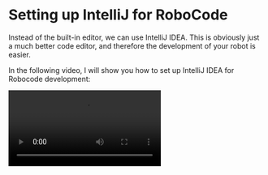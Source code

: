 ﻿# Setting up IntelliJ for RoboCode

Instead of the built-in editor, we can use IntelliJ IDEA. This is obviously just a much better code editor, and therefore the development of your robot is easier.

In the following video, I will show you how to set up IntelliJ IDEA for Robocode development:

<video src="https://youtu.be/9FmaFDFt8ps"></video>